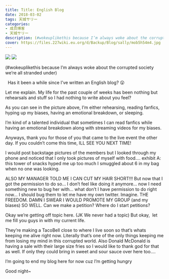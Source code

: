 ```yaml
---
title: Title: English Blog
date: 2018-03-02
tags: 天城サリー
categories: 
- 成员博客
- 天城サリー
description: (#wokeuplikethis because I’m always woke about the corrupted society we’re all stranded under)  Has it been a while since I’ve written an English blog? 😮 Let me explain. My life for the past coupl...
cover: https://files.227wiki.eu.org/d/Backup/Blog/sally/mob5h54m4.jpg 
---
```

![](https://files.227wiki.eu.org/d/Backup/Blog/sally/mob5h54m4.jpg)
![](https://files.227wiki.eu.org/d/Backup/Blog/sally/mobj9vxNU.jpg)


(#wokeuplikethis because I’m always woke about the corrupted society we’re all stranded under) 

 
Has it been a while since I’ve written an English blog? 😮 


Let me explain. My life for the past couple of weeks has been nothing but rehearsals and stuff so I had nothing to write about you feel? 


As you can see in the picture above, I’m either rehearsing, reading fanfics, hyping up my biases, having an emotional breakdown, or sleeping. 


I’m kind of a talented individual that sometimes I can read fanfics while having an emotional breakdown along with streaming videos for my biases. 


Anyways, thank you for those of you that came to the live event the other day. If you couldn’t come this time, ILL SEE YOU NEXT TIME!


I would post backstage pictures of the members but I looked through my phone and noticed that I only took pictures of myself with food.... exhibit A: this tower of snacks hyped me up too much I smuggled about 6 in my bag when no one was looking. 


ALSO MY MANAGER TOLD ME I CAN CUT MY HAIR SHORT!!! But now that I got the permission to do so... I don’t feel like doing it anymore... now I need something new to bug her with... what don’t I have permission to do right now... I should bug them to let me have my own twitter. Imagine. THE FREEDOM. DAMN I SWEAR I WOULD PROMOTE MY GROUP (and my biases) SO WELL. Can we make a petition? Where do I start petitions? 


Okay we’re getting off topic here. (JK We never had a topic) But okay,  let me fill you guys in with my current life. 


They’re making a TacoBell close to where I live soon so that’s whats keeping me alive right now. Literally that’s one of the only things keeping me from losing my mind in this corrupted world. Also Donald McDonald is having a sale with their large size fries so I would like to thank god for that as well. If only they could bring in sweet and sour sauce over here too.... 


I’m going to end my blog here for now cuz I’m getting hungry 


Good night~ 









